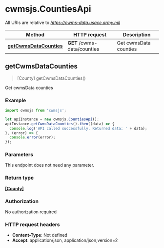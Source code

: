 # cwmsjs.CountiesApi

All URIs are relative to *https://cwms-data.usace.army.mil*

Method | HTTP request | Description
------------- | ------------- | -------------
[**getCwmsDataCounties**](CountiesApi.md#getCwmsDataCounties) | **GET** /cwms-data/counties | Get cwmsData counties



## getCwmsDataCounties

> [County] getCwmsDataCounties()

Get cwmsData counties

### Example

```javascript
import cwmsjs from 'cwmsjs';

let apiInstance = new cwmsjs.CountiesApi();
apiInstance.getCwmsDataCounties().then((data) => {
  console.log('API called successfully. Returned data: ' + data);
}, (error) => {
  console.error(error);
});

```

### Parameters

This endpoint does not need any parameter.

### Return type

[**[County]**](County.md)

### Authorization

No authorization required

### HTTP request headers

- **Content-Type**: Not defined
- **Accept**: application/json, application/json;version=2

